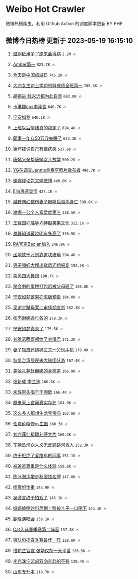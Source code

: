 # Weibo Hot Crawler 



微博热榜爬虫，利用 Github Action 的调度脚本更新 BY PHP 


## 微博今日热榜 更新于 2023-05-19 16:15:10 
1. [湿厕纸用多了原来会得病](https://s.weibo.com/weibo?q=%23%E6%B9%BF%E5%8E%95%E7%BA%B8%E7%94%A8%E5%A4%9A%E4%BA%86%E5%8E%9F%E6%9D%A5%E4%BC%9A%E5%BE%97%E7%97%85%23&t=31&band_rank=1&Refer=top) `2.2M 🔥` 

1. [Amber第一](https://s.weibo.com/weibo?q=%23Amber%E7%AC%AC%E4%B8%80%23&t=31&band_rank=2&Refer=top) `823.7K 🔥` 

1. [今天是中国旅游日](https://s.weibo.com/weibo?q=%23%E4%BB%8A%E5%A4%A9%E6%98%AF%E4%B8%AD%E5%9B%BD%E6%97%85%E6%B8%B8%E6%97%A5%23&t=31&band_rank=3&Refer=top) `745.2K 🔥` 

1. [大四女生边上学边带娃成绩全班第一](https://s.weibo.com/weibo?q=%23%E5%A4%A7%E5%9B%9B%E5%A5%B3%E7%94%9F%E8%BE%B9%E4%B8%8A%E5%AD%A6%E8%BE%B9%E5%B8%A6%E5%A8%83%E6%88%90%E7%BB%A9%E5%85%A8%E7%8F%AD%E7%AC%AC%E4%B8%80%23&t=31&band_rank=4&Refer=top) `705.6K 🔥` 

1. [胡锡进 我永远都为此自责](https://s.weibo.com/weibo?q=%E8%83%A1%E9%94%A1%E8%BF%9B%20%E6%88%91%E6%B0%B8%E8%BF%9C%E9%83%BD%E4%B8%BA%E6%AD%A4%E8%87%AA%E8%B4%A3&t=31&band_rank=5&Refer=top) `682.8K 🔥` 

1. [卡琳娜cos李泽言](https://s.weibo.com/weibo?q=%23%E5%8D%A1%E7%90%B3%E5%A8%9Ccos%E6%9D%8E%E6%B3%BD%E8%A8%80%23&t=31&band_rank=6&Refer=top) `640.7K 🔥` 

1. [宁安如梦](https://s.weibo.com/weibo?q=%E5%AE%81%E5%AE%89%E5%A6%82%E6%A2%A6&t=31&band_rank=7&Refer=top) `640.1K 🔥` 

1. [上班以后情绪真的稳定了](https://s.weibo.com/weibo?q=%E4%B8%8A%E7%8F%AD%E4%BB%A5%E5%90%8E%E6%83%85%E7%BB%AA%E7%9C%9F%E7%9A%84%E7%A8%B3%E5%AE%9A%E4%BA%86&t=31&band_rank=8&Refer=top) `624.4K 🔥` 

1. [同事一年存50万我失眠了](https://s.weibo.com/weibo?q=%23%E5%90%8C%E4%BA%8B%E4%B8%80%E5%B9%B4%E5%AD%9850%E4%B8%87%E6%88%91%E5%A4%B1%E7%9C%A0%E4%BA%86%23&t=31&band_rank=9&Refer=top) `624.3K 🔥` 

1. [徐怀钰说自己有愧疚感](https://s.weibo.com/weibo?q=%23%E5%BE%90%E6%80%80%E9%92%B0%E8%AF%B4%E8%87%AA%E5%B7%B1%E6%9C%89%E6%84%A7%E7%96%9A%E6%84%9F%23&t=31&band_rank=10&Refer=top) `537.6K 🔥` 

1. [唐嫣父亲接唐嫣女儿放学](https://s.weibo.com/weibo?q=%23%E5%94%90%E5%AB%A3%E7%88%B6%E4%BA%B2%E6%8E%A5%E5%94%90%E5%AB%A3%E5%A5%B3%E5%84%BF%E6%94%BE%E5%AD%A6%23&t=31&band_rank=11&Refer=top) `500.2K 🔥` 

1. [YG在调查Jennie金泰亨照片散布者](https://s.weibo.com/weibo?q=%23YG%E5%9C%A8%E8%B0%83%E6%9F%A5Jennie%E9%87%91%E6%B3%B0%E4%BA%A8%E7%85%A7%E7%89%87%E6%95%A3%E5%B8%83%E8%80%85%23&t=31&band_rank=12&Refer=top) `490.7K 🔥` 

1. [谢娜评论包文婧微博](https://s.weibo.com/weibo?q=%23%E8%B0%A2%E5%A8%9C%E8%AF%84%E8%AE%BA%E5%8C%85%E6%96%87%E5%A9%A7%E5%BE%AE%E5%8D%9A%23&t=31&band_rank=13&Refer=top) `449.0K 🔥` 

1. [Ella再选吴倩](https://s.weibo.com/weibo?q=%23Ella%E5%86%8D%E9%80%89%E5%90%B4%E5%80%A9%23&t=31&band_rank=14&Refer=top) `427.1K 🔥` 

1. [越野网红戳伤妻子眼睛后自杀身亡](https://s.weibo.com/weibo?q=%23%E8%B6%8A%E9%87%8E%E7%BD%91%E7%BA%A2%E6%88%B3%E4%BC%A4%E5%A6%BB%E5%AD%90%E7%9C%BC%E7%9D%9B%E5%90%8E%E8%87%AA%E6%9D%80%E8%BA%AB%E4%BA%A1%23&t=31&band_rank=15&Refer=top) `398.8K 🔥` 

1. [谢娜一公个人喜爱度第三](https://s.weibo.com/weibo?q=%23%E8%B0%A2%E5%A8%9C%E4%B8%80%E5%85%AC%E4%B8%AA%E4%BA%BA%E5%96%9C%E7%88%B1%E5%BA%A6%E7%AC%AC%E4%B8%89%23&t=31&band_rank=16&Refer=top) `338.5K 🔥` 

1. [王建国程璐等均持股笑果文化](https://s.weibo.com/weibo?q=%23%E7%8E%8B%E5%BB%BA%E5%9B%BD%E7%A8%8B%E7%92%90%E7%AD%89%E5%9D%87%E6%8C%81%E8%82%A1%E7%AC%91%E6%9E%9C%E6%96%87%E5%8C%96%23&t=31&band_rank=17&Refer=top) `322.1K 🔥` 

1. [总算知道黄晓明有多高了](https://s.weibo.com/weibo?q=%23%E6%80%BB%E7%AE%97%E7%9F%A5%E9%81%93%E9%BB%84%E6%99%93%E6%98%8E%E6%9C%89%E5%A4%9A%E9%AB%98%E4%BA%86%23&t=31&band_rank=18&Refer=top) `316.5K 🔥` 

1. [RA官宣Baolan加入](https://s.weibo.com/weibo?q=%23RA%E5%AE%98%E5%AE%A3Baolan%E5%8A%A0%E5%85%A5%23&t=31&band_rank=19&Refer=top) `246.9K 🔥` 

1. [坐地铁千万别靠这块玻璃](https://s.weibo.com/weibo?q=%23%E5%9D%90%E5%9C%B0%E9%93%81%E5%8D%83%E4%B8%87%E5%88%AB%E9%9D%A0%E8%BF%99%E5%9D%97%E7%8E%BB%E7%92%83%23&t=31&band_rank=20&Refer=top) `194.4K 🔥` 

1. [男子强奸大嫂出狱后还想报复](https://s.weibo.com/weibo?q=%23%E7%94%B7%E5%AD%90%E5%BC%BA%E5%A5%B8%E5%A4%A7%E5%AB%82%E5%87%BA%E7%8B%B1%E5%90%8E%E8%BF%98%E6%83%B3%E6%8A%A5%E5%A4%8D%23&t=31&band_rank=21&Refer=top) `192.5K 🔥` 

1. [乘风四大舞担](https://s.weibo.com/weibo?q=%23%E4%B9%98%E9%A3%8E%E5%9B%9B%E5%A4%A7%E8%88%9E%E6%8B%85%23&t=31&band_rank=22&Refer=top) `190.7K 🔥` 

1. [聚会剩的蛋糕打包后被父母砸了](https://s.weibo.com/weibo?q=%23%E8%81%9A%E4%BC%9A%E5%89%A9%E7%9A%84%E8%9B%8B%E7%B3%95%E6%89%93%E5%8C%85%E5%90%8E%E8%A2%AB%E7%88%B6%E6%AF%8D%E7%A0%B8%E4%BA%86%23&t=31&band_rank=23&Refer=top) `186.0K 🔥` 

1. [宁安如梦苦果亦求版预告](https://s.weibo.com/weibo?q=%23%E5%AE%81%E5%AE%89%E5%A6%82%E6%A2%A6%E8%8B%A6%E6%9E%9C%E4%BA%A6%E6%B1%82%E7%89%88%E9%A2%84%E5%91%8A%23&t=31&band_rank=24&Refer=top) `184.0K 🔥` 

1. [吴谢宇弑母案二审择期宣判](https://s.weibo.com/weibo?q=%23%E5%90%B4%E8%B0%A2%E5%AE%87%E5%BC%91%E6%AF%8D%E6%A1%88%E4%BA%8C%E5%AE%A1%E6%8B%A9%E6%9C%9F%E5%AE%A3%E5%88%A4%23&t=31&band_rank=25&Refer=top) `182.3K 🔥` 

1. [张杰谢娜各忙各的](https://s.weibo.com/weibo?q=%23%E5%BC%A0%E6%9D%B0%E8%B0%A2%E5%A8%9C%E5%90%84%E5%BF%99%E5%90%84%E7%9A%84%23&t=31&band_rank=26&Refer=top) `178.3K 🔥` 

1. [宁安如梦真来了](https://s.weibo.com/weibo?q=%23%E5%AE%81%E5%AE%89%E5%A6%82%E6%A2%A6%E7%9C%9F%E6%9D%A5%E4%BA%86%23&t=31&band_rank=27&Refer=top) `175.5K 🔥` 

1. [刘雅瑟两票都给了刘惜君](https://s.weibo.com/weibo?q=%23%E5%88%98%E9%9B%85%E7%91%9F%E4%B8%A4%E7%A5%A8%E9%83%BD%E7%BB%99%E4%BA%86%E5%88%98%E6%83%9C%E5%90%9B%23&t=31&band_rank=28&Refer=top) `171.2K 🔥` 

1. [妻子输液还抱娃丈夫一旁玩手机](https://s.weibo.com/weibo?q=%23%E5%A6%BB%E5%AD%90%E8%BE%93%E6%B6%B2%E8%BF%98%E6%8A%B1%E5%A8%83%E4%B8%88%E5%A4%AB%E4%B8%80%E6%97%81%E7%8E%A9%E6%89%8B%E6%9C%BA%23&t=31&band_rank=29&Refer=top) `170.0K 🔥` 

1. [恢复台湾居民来大陆团队游](https://s.weibo.com/weibo?q=%23%E6%81%A2%E5%A4%8D%E5%8F%B0%E6%B9%BE%E5%B1%85%E6%B0%91%E6%9D%A5%E5%A4%A7%E9%99%86%E5%9B%A2%E9%98%9F%E6%B8%B8%23&t=31&band_rank=30&Refer=top) `167.4K 🔥` 

1. [美依礼芽赵丽娜的身高差](https://s.weibo.com/weibo?q=%23%E7%BE%8E%E4%BE%9D%E7%A4%BC%E8%8A%BD%E8%B5%B5%E4%B8%BD%E5%A8%9C%E7%9A%84%E8%BA%AB%E9%AB%98%E5%B7%AE%23&t=31&band_rank=31&Refer=top) `166.9K 🔥` 

1. [张新成 李兰迪](https://s.weibo.com/weibo?q=%E5%BC%A0%E6%96%B0%E6%88%90%20%E6%9D%8E%E5%85%B0%E8%BF%AA&t=31&band_rank=32&Refer=top) `166.5K 🔥` 

1. [朱珠带头唱千千阙歌](https://s.weibo.com/weibo?q=%23%E6%9C%B1%E7%8F%A0%E5%B8%A6%E5%A4%B4%E5%94%B1%E5%8D%83%E5%8D%83%E9%98%99%E6%AD%8C%23&t=31&band_rank=33&Refer=top) `166.4K 🔥` 

1. [原来天上宫阙真实存在](https://s.weibo.com/weibo?q=%23%E5%8E%9F%E6%9D%A5%E5%A4%A9%E4%B8%8A%E5%AE%AB%E9%98%99%E7%9C%9F%E5%AE%9E%E5%AD%98%E5%9C%A8%23&t=31&band_rank=34&Refer=top) `164.9K 🔥` 

1. [这么多人都想生龙宝宝吗](https://s.weibo.com/weibo?q=%23%E8%BF%99%E4%B9%88%E5%A4%9A%E4%BA%BA%E9%83%BD%E6%83%B3%E7%94%9F%E9%BE%99%E5%AE%9D%E5%AE%9D%E5%90%97%23&t=31&band_rank=35&Refer=top) `163.0K 🔥` 

1. [任嘉伦精修vs生图](https://s.weibo.com/weibo?q=%23%E4%BB%BB%E5%98%89%E4%BC%A6%E7%B2%BE%E4%BF%AEvs%E7%94%9F%E5%9B%BE%23&t=31&band_rank=36&Refer=top) `160.5K 🔥` 

1. [刘亦菲红裙雕刻感大片](https://s.weibo.com/weibo?q=%23%E5%88%98%E4%BA%A6%E8%8F%B2%E7%BA%A2%E8%A3%99%E9%9B%95%E5%88%BB%E6%84%9F%E5%A4%A7%E7%89%87%23&t=31&band_rank=37&Refer=top) `160.3K 🔥` 

1. [车辆坠河众人义无反顾跳河救人](https://s.weibo.com/weibo?q=%23%E8%BD%A6%E8%BE%86%E5%9D%A0%E6%B2%B3%E4%BC%97%E4%BA%BA%E4%B9%89%E6%97%A0%E5%8F%8D%E9%A1%BE%E8%B7%B3%E6%B2%B3%E6%95%91%E4%BA%BA%23&t=31&band_rank=38&Refer=top) `152.3K 🔥` 

1. [终于拒绝了爱蹭车的同事](https://s.weibo.com/weibo?q=%23%E7%BB%88%E4%BA%8E%E6%8B%92%E7%BB%9D%E4%BA%86%E7%88%B1%E8%B9%AD%E8%BD%A6%E7%9A%84%E5%90%8C%E4%BA%8B%23&t=31&band_rank=39&Refer=top) `151.1K 🔥` 

1. [被爸爸尊重是什么体验](https://s.weibo.com/weibo?q=%23%E8%A2%AB%E7%88%B8%E7%88%B8%E5%B0%8A%E9%87%8D%E6%98%AF%E4%BB%80%E4%B9%88%E4%BD%93%E9%AA%8C%23&t=31&band_rank=40&Refer=top) `150.6K 🔥` 

1. [陈冰淘汰带走秋瓷炫名牌](https://s.weibo.com/weibo?q=%23%E9%99%88%E5%86%B0%E6%B7%98%E6%B1%B0%E5%B8%A6%E8%B5%B0%E7%A7%8B%E7%93%B7%E7%82%AB%E5%90%8D%E7%89%8C%23&t=31&band_rank=41&Refer=top) `147.0K 🔥` 

1. [杨贵妃体重](https://s.weibo.com/weibo?q=%23%E6%9D%A8%E8%B4%B5%E5%A6%83%E4%BD%93%E9%87%8D%23&t=31&band_rank=42&Refer=top) `145.9K 🔥` 

1. [吴谨言终于拍戏了](https://s.weibo.com/weibo?q=%23%E5%90%B4%E8%B0%A8%E8%A8%80%E7%BB%88%E4%BA%8E%E6%8B%8D%E6%88%8F%E4%BA%86%23&t=31&band_rank=43&Refer=top) `145.1K 🔥` 

1. [妈妈偷喝饮料后倒上醋被儿子一口喝下](https://s.weibo.com/weibo?q=%23%E5%A6%88%E5%A6%88%E5%81%B7%E5%96%9D%E9%A5%AE%E6%96%99%E5%90%8E%E5%80%92%E4%B8%8A%E9%86%8B%E8%A2%AB%E5%84%BF%E5%AD%90%E4%B8%80%E5%8F%A3%E5%96%9D%E4%B8%8B%23&t=31&band_rank=44&Refer=top) `143.1K 🔥` 

1. [鹿晗演唱会](https://s.weibo.com/weibo?q=%E9%B9%BF%E6%99%97%E6%BC%94%E5%94%B1%E4%BC%9A&t=31&band_rank=45&Refer=top) `139.1K 🔥` 

1. [Cat入选春季赛第二阵容](https://s.weibo.com/weibo?q=%23Cat%E5%85%A5%E9%80%89%E6%98%A5%E5%AD%A3%E8%B5%9B%E7%AC%AC%E4%BA%8C%E9%98%B5%E5%AE%B9%23&t=31&band_rank=46&Refer=top) `137.3K 🔥` 

1. [狼队包揽春季赛最佳一阵](https://s.weibo.com/weibo?q=%23%E7%8B%BC%E9%98%9F%E5%8C%85%E6%8F%BD%E6%98%A5%E5%AD%A3%E8%B5%9B%E6%9C%80%E4%BD%B3%E4%B8%80%E9%98%B5%23&t=31&band_rank=47&Refer=top) `128.8K 🔥` 

1. [惜花芷官宣 张婧仪胡一天平番](https://s.weibo.com/weibo?q=%E6%83%9C%E8%8A%B1%E8%8A%B7%E5%AE%98%E5%AE%A3%20%E5%BC%A0%E5%A9%A7%E4%BB%AA%E8%83%A1%E4%B8%80%E5%A4%A9%E5%B9%B3%E7%95%AA&t=31&band_rank=48&Refer=top) `126.5K 🔥` 

1. [李光洙宁艺卓双向奔赴的不熟](https://s.weibo.com/weibo?q=%23%E6%9D%8E%E5%85%89%E6%B4%99%E5%AE%81%E8%89%BA%E5%8D%93%E5%8F%8C%E5%90%91%E5%A5%94%E8%B5%B4%E7%9A%84%E4%B8%8D%E7%86%9F%23&t=31&band_rank=49&Refer=top) `120.4K 🔥` 

1. [山东专升本](https://s.weibo.com/weibo?q=%23%E5%B1%B1%E4%B8%9C%E4%B8%93%E5%8D%87%E6%9C%AC%23&t=31&band_rank=50&Refer=top) `119.7K 🔥` 

